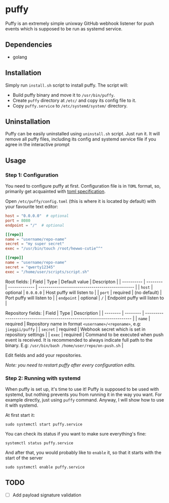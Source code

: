# puffy
Puffy is an extremely simple unixway GitHub webhook listener for push events which is supposed to be run as systemd service.

## Dependencies
* golang

## Installation
Simply run `install.sh` script to install puffy. The script will:
* Build puffy binary and move it to `/usr/bin/puffy`.
* Create `puffy` directory at `/etc/` and copy its config file to it.
* Copy `puffy.service` to `/etc/systemd/system/` directory.

## Uninstallation
Puffy can be easily uninstalled using `uninstall.sh` script. Just run it.
It will remove all puffy files, including its config and systemd service file 
if you agree in the interactive prompt

## Usage
### Step 1: Configuration
You need to configure puffy at first. Configuration file is in `TOML` format, so, 
primarily get acquainted with [toml specification](https://github.com/kezhuw/toml-spec).

Open `/etc/puffy/config.toml` (this is where it is located by default) with your favourite text editor:
```toml
host = "0.0.0.0"  # optional
port = 8080
endpoint = "/"  # optional

[[repo]]
name = "username/repo-name"
secret = "my super secret"
exec = "/usr/bin/touch /root/hewwo-cutie^^"

[[repo]]
name = "username/repo-name"
secret = "qwerty12345"
exec = "/home/user/scripts/script.sh"
```

Root fields:
| Field      | Type     | Default value | Descripton                                      |
| ---------- | -------- | ------------- | ----------------------------------------------- |
| `host`     | optional | `0.0.0.0`     | Host puffy will listen to                       |
| `port`     | required | (no default)  | Port puffy will listen to                       |
| `endpoint` | optional | `/`           | Endpoint puffy will listen to                   |

Repository fields:
| Field    | Type     | Description                                                             |
| -------- | -------- | ----------------------------------------------------------------------- |
| `name`   | required | Repository name in format `<username>/<reponame>`, e.g: `jieggii/puffy` |
| `secret` | required | Webhook secret which is set in repository settings                      |
| `exec`   | required | Command to be executed when push event is received. It is recommended to always indicate full path to the binary. E.g: `/usr/bin/bash /home/user/repo/on-push.sh` |


Edit fields and add your repositories.

_Note: you need to restart puffy after every configuration edits._

### Step 2: Running with systemd
When puffy is set up, it's time to use it! Puffy is supposed to be used with systemd, 
but nothing prevents you from running it in the way you want. 
For example directly, just using `puffy` command. Anyway, I will show how to use it with systemd.

At first start it:

`sudo systemctl start puffy.service`

You can check its status if you want to make sure everything's fine:

`systemctl status puffy.service`

And after that, you would probably like to `enable` it, so that it starts with the start of the server

`sudo systemctl enable puffy.service`

## TODO
- [ ] Add payload signature validation
